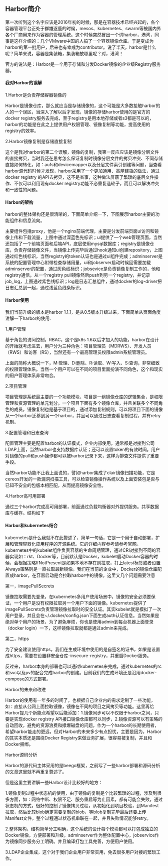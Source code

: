 ## Harbor简介

第一次听到这个名字应该是2016年初的时候，那是在容器技术已经兴起的，各个容器管理平台正处于群雄逐鹿的时候，mesos、kubernetes、swarm等被国内外各个厂商用来作为容器的管理系统。这个时候突然冒出一个词harbor，港湾，同事是这样介绍的：几个VMware中国的人搞了一个容器镜像仓库。于是变成为harbor的第一批用户，后来也有幸成为contributor。说了半天，harbor是什么呢？简单来说，容器是集装箱，集装箱放哪里呢？对，港湾！

官方的说法是：Harbor是一个用于存储和分发Docker镜像的企业级Registry服务器。

#### 我对Harbor的误解

1.Harbor是负责存储容器镜像的

Harbor是镜像仓库，那么就应当是存储镜像的，这个可能是大多数接触harbor的人的一个误区，当深入了解以后才发现，镜像的存储harbor使用的是官方的docker registry服务去完成，至于registry是用本地存储或者s3都是可以的，harbor的功能是在此之上提供用户权限管理、镜像复制等功能，提高使用的registry的效率。

2.Harbor镜像复制是存储直接复制

这个是我对harbor的第二个误解，镜像的复制，我第一反应应该是镜像分层文件的直接拷贝，当时我还在思考怎么保证复制时镜像分层文件的拷贝冲突、不同存储直接如何转化，如：aufs和devicemapper以及分层文件索引创建等问题，当查看harbor源代码时候才发现，harbor采用了一个更加通用、高屋建瓴的做法，通过docker registry 的API去拷贝，这不是省事，这种做法屏蔽了繁琐的底层文件操作、不仅可以利用现有docker registry功能不必重复造轮子，而且可以解决冲突和一致性的问题。

#### Harbor的架构

harbor的整体架构还是很清晰的，下面简单介绍一下，下图展示harbor主要的功能组件和信息流向。

主要组件包括proxy，他是一个nginx前端代理，主要是分发前端页面ui访问和镜像上传和下载流量，上图中通过深蓝色先标识；ui提供了一个web管理页面，当然还包括了一个前端页面和后端API，底层使用mysql数据库；registry是镜像仓库，负责存储镜像文件，当镜像上传完毕后通过hook通知ui创建repository，上图通过红色线标识，当然registry的token认证也是通过ui组件完成；adminserver是系统的配置管理中心附带检查存储用量，ui和jobserver启动时候回需要加载adminserver的配置，通过灰色线标识；jobsevice是负责镜像复制工作的，他和registry通信，从一个registry pull镜像然后push到另一个registry，并记录job\_log，上图通过紫色线标识；log是日志汇总组件，通过docker的log-driver把日志汇总到一起，通过浅蓝色线条标识。

#### Harbor使用

我们当前升级的版本是harbor 1.1.1，是从0.5版本升级过来，下面简单从页面角度讲解一下harbor的使用.

1.用户管理

基于角色的访问控制，RBAC，这个是k8s 1.6以后才加入的功能，harbor在设计的开始就考虑进去，用户分为三种角色：项目管理员（MDRWS）、开发人员（RWS）和访客（RS），当然还有一个最高管理员权限admin系统管理员。

上面的简称大概说一下，M:管理、D:删除、R:读取、W:写入、S:查询，非常细致的权限管理体系。当然一个用户可以在不同的项目里面扮演不同角色，这个和现实的用户管理体系非常吻合。

2.项目管理

项目管理是系统最主要的一个功能模块，项目是一组镜像仓库的逻辑集合，是权限管理和资源管理的单元划分。一个项目下面有多个镜像仓库，并且关联多个不同角色的成员，镜像复制也是基于项目的，通过添加复制规则，可以将项目下面的镜像从一个harbor迁移到另一个harbor，并且可以通过日志查看复制过程，并有retry机制。

3.配置管理和日志查询

配置管理主要是配置harbor的认证模式，企业内部使用，通常都是对接到公司LDAP上面，当然harbor也支持数据库认证；还可以设置token的有效时间。用户对镜像的pull和push操作都可以被harbor记录下来，这样为排查文件提供了重要手段。

当然harbor功能不止我上面说的，譬如harbor集成了clair镜像扫描功能，它是cereos开发的一款漏洞扫描工具，可以检查镜像操作系统以及上面安装包是否与已知不安全的包版本相匹配，从而提高镜像安全性。

4.Harbor高可用部署

通过三个harbor完成高可用部署，前面通过负载均衡器对外提供服务。共享数据库与缓存。结构如下

#### Harbor和kubernetes结合

kubernetes是什么我就不在此赘述了，简单一句话，它是一个用于自动部署，扩展和管理容器化应用程序的开源系统。它的详细内容参考请参考官网。kubernetes中的kubelet组件负责容器的生命周期管理，通过CRI对接到不同的容器实现如：rkt、Docker等，目前默认是Docker，kubelet启动Docker容器的时候，会根据策略IfNotPresent是如果本地不存在则拉取，打上latest标签或者设置Always策略则是一直拉取最新镜像。我们在当前的企业中，Docker的镜像仓库配置成harbor，在容器启动是会拉取harbor中的镜像。这里又几个问题需要注意

第一，imagePullSecrets

镜像拉取需要先登录，在kubernetes多用户使用场景中，镜像的安全必须要保证，一个用户是没有权限拉取另一个用户下面的镜像。kubernetes提供了imagePullSecrets负责管理镜像拉取时的安全认证。其实kubelet就是模拟了一次用户登录，并且会在~/.docker/config.json下面生成auth认证信息。当然如果是绝对单个用户的场景，为了避免麻烦，你也是使用admin到每台机器上面登录（docker login）一下，这样镜像拉取就都是通过admin来完成。

第二，https

为了安全建议使用https，我们在生成环境中使用的是自签名的证书，如果是设置成https，需要在设置非安全仓库–insecure-registry，并重启Docker服务。

反过来，harbor本身的部署也可以通过kubernetes来完成，通过kubernetes的rc和svc以及pv的配合完成harbor的创建。目前我们的生成环境还是沿用docker-compose的方式部署。

Harbor的未来和改进

Harbor的使用有一年多的时间了，也根据自己企业内的需求定制了一些功能，如：直接从公网上面拉取镜像，镜像在不同的项目之间拷贝等功能。这里再给Harbor提几个新能点希望以后能添加：1.镜像同步可以不仅限于harbor之间，只要是实现docker registry API接口镜像仓库都可以同步，2.镜像资源可以有策略的自动回收，避免的资源浪费和撑爆磁盘的问题，作为一个harbor的长期使用者，希望harbor能走的更远，但对Harbor的未来多少有点担忧，主要是因为，Harbor的其实本质还是围绕Docker Registry来做业务扩展，很容易被复制，并且和Docker捆绑。

Harbor源码分析

Harbor的源代码主体采用的是beego框架，之前写了一些harbor部署和源码分析的文章这里就不再重复赘述了。

但是这里主要讲解一些Harbor设计比较好的地方：

1.镜像复制过程中状态机的使用，由于镜像的复制是个比较繁琐的过程，涉及到很多方面，如：网络中断、权限不足、服务重启等为止因素，都有可能会失败，通过状态机的方式，很好的控制了镜像拷贝过程，从初始化到项目校验，到Manifest拉取，然后比较blob确定需要复制的blob，等blob复制完毕最后还要上传Manifest文件。整个过程通过状态机串联在一起，并且失败情况能够retry。

2.整体架构，结构简单分工明确，这个系统的设计每个模块都可以打包成独立的Docker镜像，方便部署和升级，adminserver作为整体配置中心，jobservice作为镜像同步服务分工明确。并且编译打包工具完善，方便用户使用。

3.LDAP企业集成，这个对于我们企业用户非常实用，免去很多用户对接的繁琐工作。

